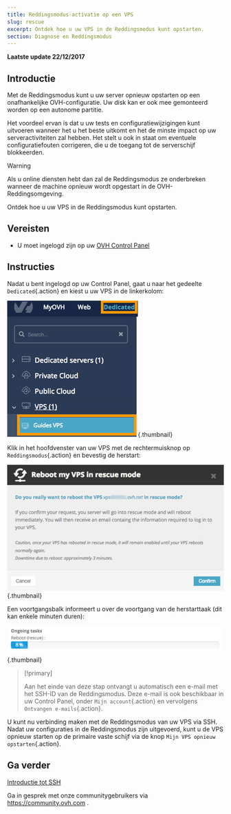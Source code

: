 ```yaml
---
title: Reddingsmodus-activatie op een VPS
slug: rescue
excerpt: Ontdek hoe u uw VPS in de Reddingsmodus kunt opstarten.
section: Diagnose en Reddingsmodus
---
```


**Laatste update 22/12/2017**

## Introductie

Met de Reddingsmodus kunt u uw server opnieuw opstarten op een onafhankelijke OVH-configuratie.  Uw disk kan er ook mee gemonteerd worden op een autonome partitie. 

Het voordeel ervan is dat u uw tests en configuratiewijzigingen kunt uitvoeren wanneer het u het beste uitkomt en het de minste impact op uw serveractiviteiten zal hebben.   Het stelt u ook in staat om eventuele configuratiefouten corrigeren, die u de toegang tot de serverschijf blokkeerden.

> [!warning]
>
> Als u online diensten hebt dan zal de Reddingsmodus ze onderbreken wanneer de machine opnieuw wordt opgestart in de OVH-Reddingsomgeving.
> 

Ontdek hoe u uw VPS in de Reddingsmodus kunt opstarten.

## Vereisten

- U moet ingelogd zijn op uw [OVH Control Panel](https://www.ovh.com/auth/?action=gotomanager)


## Instructies

Nadat u bent ingelogd op uw Control Panel, gaat u naar het gedeelte `Dedicated`{.action} en kiest u uw VPS in de linkerkolom:

![VPS in uw Control Panel](images/vps_rescue1.png){.thumbnail}

Klik in het hoofdvenster van uw VPS met de rechtermuisknop op `Reddingsmodus`{.action} en bevestig de herstart:

![Validatie van de Reddingsmodus](images/vps_rescue2.png){.thumbnail}

Een voortgangsbalk informeert u over de voortgang van de herstarttaak (dit kan enkele minuten duren):

![Voortgang Reddingsmodus](images/rescue_task.png){.thumbnail}

> [!primary]
>
> Aan het einde van deze stap ontvangt u automatisch een e-mail met het SSH-ID van de Reddingsmodus. Deze e-mail is ook beschikbaar in uw Control Panel, onder `Mijn account`{.action} en vervolgens `Ontvangen e-mails`{.action}.
> 

U kunt nu verbinding maken met de Reddingsmodus van uw VPS via SSH. Nadat uw configuraties in de Reddingsmodus zijn uitgevoerd, kunt u de VPS opnieuw starten op de primaire vaste schijf via de knop `Mijn VPS opnieuw opstarten`{.action}.


## Ga verder

[Introductie tot SSH](https://docs.ovh.com/fr/dedicated/ssh-introduction/)

Ga in gesprek met onze communitygebruikers via <https://community.ovh.com> .